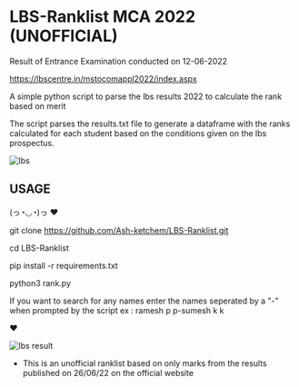 # LBS-Ranklist MCA 2022 (UNOFFICIAL)
Result of Entrance Examination conducted on 12-06-2022

https://lbscentre.in/mstocomappl2022/index.aspx


A simple python script to parse the lbs results 2022 to calculate the rank based on merit

The script parses the results.txt file to generate a dataframe with the ranks calculated for each student based on the conditions given on the lbs prospectus.


![lbs](https://user-images.githubusercontent.com/85503330/175809785-b160580e-c637-4013-9b1a-daf99afcbe21.png)

USAGE
-----------------

(っ◔◡◔)っ ♥ 

git clone https://github.com/Ash-ketchem/LBS-Ranklist.git

cd LBS-Ranklist

pip install -r requirements.txt

python3 rank.py

If you want to search for any names enter the names seperated by a "-" when prompted by the script
ex : ramesh p p-sumesh k k

♥


![lbs result](https://user-images.githubusercontent.com/85503330/175810247-5384954c-cc53-4fc4-8c3d-5e05856e8f52.png)


* This is an unofficial ranklist based on only marks from the results published on 26/06/22 on the official website

